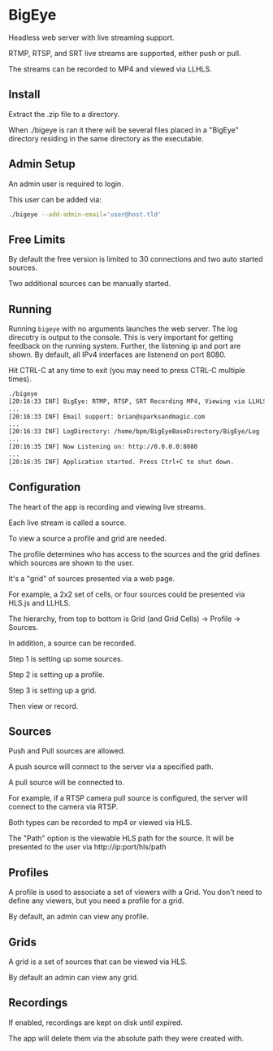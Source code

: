 # BigEye
Headless web server with live streaming support.

RTMP, RTSP, and SRT live streams are supported, either push or pull.

The streams can be recorded to MP4 and viewed via LLHLS.

## Install
Extract the .zip file to a directory.

When ./bigeye is ran it there will be several files placed in a "BigEye" directory residing in 
the same directory as the executable.

## Admin Setup
An admin user is required to login.

This user can be added via:

```bash
./bigeye --add-admin-email='user@host.tld'
```

## Free Limits
By default the free version is limited to 30 connections and two auto started sources.

Two additional sources can be manually started.

## Running

Running `bigeye` with no arguments launches the web server. The log direcotry is output to the console. This is very important for getting feedback on the running system. Further, the listening ip and port are shown. By default, all IPv4 interfaces are listenend on port 8080.

Hit CTRL-C at any time to exit (you may need to press CTRL-C multiple times).

```bash
./bigeye
[20:16:33 INF] BigEye: RTMP, RTSP, SRT Recording MP4, Viewing via LLHLS
...
[20:16:33 INF] Email support: brian@sparksandmagic.com
...
[20:16:33 INF] LogDirectory: /home/bpm/BigEyeBaseDirectory/BigEye/Log
...
[20:16:35 INF] Now Listening on: http://0.0.0.0:8080
...
[20:16:35 INF] Application started. Press Ctrl+C to shut down.

```

## Configuration
The heart of the app is recording and viewing live streams.

Each live stream is called a source.

To view a source a profile and grid are needed.

The profile determines who has access to the sources and the grid defines which sources are shown to the user.

It's a "grid" of sources presented via a web page.

For example, a 2x2 set of cells, or four sources could be presented via HLS.js and LLHLS.

The hierarchy, from top to bottom is Grid (and Grid Cells) -> Profile -> Sources.

In addition, a source can be recorded.

Step 1 is setting up some sources.

Step 2 is setting up a profile.

Step 3 is setting up a grid.

Then view or record.

## Sources
Push and Pull sources are allowed.

A push source will connect to the server via a specified path.

A pull source will be connected to.

For example, if a RTSP camera pull source is configured, the server will connect to the camera via RTSP.

Both types can be recorded to mp4 or viewed via HLS.

The "Path" option is the viewable HLS path for the source. It will be presented to the user via http://ip:port/hls/path

## Profiles
A profile is used to associate a set of viewers with a Grid. You don't need to define any viewers, but you need a profile for a grid.

By default, an admin can view any profile.

## Grids
A grid is a set of sources that can be viewed via HLS.

By default an admin can view any grid.

## Recordings
If enabled, recordings are kept on disk until expired.

The app will delete them via the absolute path they were created with.
